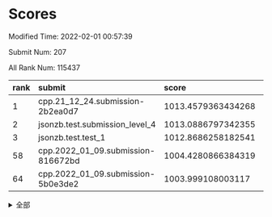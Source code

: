 # Scores

Modified Time: 2022-02-01 00:57:39

Submit Num: 207

All Rank Num: 115437

| rank |               submit               |       score        |       sigma        | pk_num |
| :--- | :--------------------------------- | :----------------- | :----------------- | :----- |
| 1    | cpp.21_12_24.submission-2b2ea0d7   | 1013.4579363434268 | 0.8370091375451766 | 2232   |
| 2    | jsonzb.test.submission_level_4     | 1013.0886797342355 | 0.8147865722928183 | 2229   |
| 3    | jsonzb.test.test_1                 | 1012.8686258182541 | 0.8114713246997484 | 2228   |
| 58   | cpp.2022_01_09.submission-816672bd | 1004.4280866384319 | 0.7147778666570175 | 2233   |
| 64   | cpp.2022_01_09.submission-5b0e3de2 | 1003.999108003117  | 0.7235861950444407 | 2227   |


<details>
<summary>全部</summary>

| rank |                 submit                 |       score        |       sigma        | pk_num |
| :--- | :------------------------------------- | :----------------- | :----------------- | :----- |
| 1    | cpp.21_12_24.submission-2b2ea0d7       | 1013.4579363434268 | 0.8370091375451766 | 2232   |
| 2    | jsonzb.test.submission_level_4         | 1013.0886797342355 | 0.8147865722928183 | 2229   |
| 3    | jsonzb.test.test_1                     | 1012.8686258182541 | 0.8114713246997484 | 2228   |
| 4    | gobigger.level_3.submission_level_3_36 | 1011.6494242048559 | 0.767066143044789  | 2230   |
| 5    | gobigger.level_3.submission_level_3_25 | 1011.1932316879222 | 0.7712534341693037 | 2231   |
| 6    | gobigger.level_3.submission_level_3_45 | 1011.1469603991828 | 0.7927721712897455 | 2236   |
| 7    | gobigger.level_3.submission_level_3_35 | 1010.8511012860589 | 0.8046702399909775 | 2229   |
| 8    | gobigger.level_3.submission_level_3_14 | 1010.8402827906374 | 0.7655443710729386 | 2236   |
| 9    | gobigger.level_3.submission_level_3_0  | 1010.7462360271803 | 0.7695215872730988 | 2229   |
| 10   | gobigger.level_3.submission_level_3_15 | 1010.7045713369453 | 0.7478289955203082 | 2231   |
| 11   | gobigger.level_3.submission_level_3_12 | 1010.6364194213627 | 0.7680335913223333 | 2236   |
| 12   | gobigger.level_3.submission_level_3_39 | 1010.6266458582129 | 0.7868827683781129 | 2231   |
| 13   | gobigger.level_3.submission_level_3_8  | 1010.5057244832833 | 0.7806185111935162 | 2233   |
| 14   | gobigger.level_3.submission_level_3_33 | 1010.4481598788617 | 0.7688563331477506 | 2240   |
| 15   | gobigger.level_3.submission_level_3_48 | 1010.3691716073189 | 0.7467939514326459 | 2229   |
| 16   | gobigger.level_3.submission_level_3_6  | 1010.3683393726874 | 0.7594826370943561 | 2226   |
| 17   | gobigger.level_3.submission_level_3_24 | 1010.340860099149  | 0.758715504060389  | 2231   |
| 18   | gobigger.level_3.submission_level_3_49 | 1010.326316690549  | 0.7672521720187246 | 2231   |
| 19   | gobigger.level_3.submission_level_3_5  | 1010.25504368828   | 0.7573127272821412 | 2230   |
| 20   | gobigger.level_3.submission_level_3_31 | 1010.2456858964943 | 0.7793583327366969 | 2232   |
| 21   | gobigger.level_3.submission_level_3_28 | 1010.1881428011353 | 0.755941081207525  | 2232   |
| 22   | gobigger.level_3.submission_level_3_30 | 1010.1854024640629 | 0.7612650699327935 | 2233   |
| 23   | gobigger.level_3.submission_level_3_40 | 1010.1360005797907 | 0.7553909027597531 | 2232   |
| 24   | gobigger.level_3.submission_level_3_47 | 1010.0917212299842 | 0.7496410125598687 | 2234   |
| 25   | gobigger.level_3.submission_level_3_38 | 1010.0209028134809 | 0.7589365582922288 | 2231   |
| 26   | gobigger.level_3.submission_level_3_16 | 1010.0113710109871 | 0.7355578910818609 | 2232   |
| 27   | gobigger.level_3.submission_level_3_26 | 1009.9562224497276 | 0.7559703783804227 | 2230   |
| 28   | gobigger.level_3.submission_level_3_42 | 1009.7830898568333 | 0.7425227297795732 | 2226   |
| 29   | gobigger.level_3.submission_level_3_10 | 1009.7785042120786 | 0.7508474398709152 | 2226   |
| 30   | gobigger.level_3.submission_level_3_9  | 1009.769521421223  | 0.7606315435766122 | 2235   |
| 31   | gobigger.level_3.submission_level_3_19 | 1009.7082797468709 | 0.760494972313065  | 2227   |
| 32   | gobigger.level_3.submission_level_3_29 | 1009.6696890024544 | 0.7606412934173241 | 2231   |
| 33   | gobigger.level_3.submission_level_3_2  | 1009.6659164179578 | 0.7477730916006632 | 2228   |
| 34   | gobigger.level_3.submission_level_3_13 | 1009.6653436585674 | 0.7662713985470001 | 2232   |
| 35   | gobigger.level_3.submission_level_3_43 | 1009.640206573035  | 0.756906014551338  | 2230   |
| 36   | gobigger.level_3.submission_level_3_11 | 1009.6095376700482 | 0.7386818957625664 | 2230   |
| 37   | gobigger.level_3.submission_level_3_18 | 1009.606576419563  | 0.7435891683984819 | 2224   |
| 38   | gobigger.level_3.submission_level_3_7  | 1009.601335759667  | 0.7432204774728325 | 2231   |
| 39   | gobigger.level_3.submission_level_3_27 | 1009.5984694420249 | 0.7590283822968795 | 2229   |
| 40   | gobigger.level_3.submission_level_3_1  | 1009.5969768876151 | 0.7572224404973639 | 2229   |
| 41   | gobigger.level_3.submission_level_3_3  | 1009.5949199605147 | 0.7751593122327846 | 2232   |
| 42   | gobigger.level_3.submission_level_3_34 | 1009.3984710895644 | 0.7288032623496756 | 2230   |
| 43   | gobigger.level_3.submission_level_3_4  | 1009.3855829501796 | 0.7620333727462905 | 2232   |
| 44   | gobigger.level_3.submission_level_3_37 | 1009.3313132498849 | 0.7623036754117163 | 2232   |
| 45   | gobigger.level_3.submission_level_3_20 | 1009.3184474573904 | 0.7535126668165807 | 2235   |
| 46   | gobigger.level_3.submission_level_3_23 | 1009.2439182595031 | 0.7535576002333522 | 2231   |
| 47   | gobigger.level_3.submission_level_3_21 | 1009.2252493992456 | 0.7436763649573946 | 2231   |
| 48   | gobigger.level_3.submission_level_3_32 | 1009.1661390087039 | 0.756869947008809  | 2234   |
| 49   | gobigger.level_3.submission_level_3_22 | 1009.1455185534171 | 0.7536119438228952 | 2225   |
| 50   | gobigger.level_3.submission_level_3_44 | 1008.8128517660326 | 0.7405034138270603 | 2232   |
| 51   | gobigger.level_3.submission_level_3_46 | 1008.3327270333224 | 0.7335807296162012 | 2233   |
| 52   | gobigger.level_3.submission_level_3_41 | 1007.8830822901958 | 0.7453524548562167 | 2235   |
| 53   | gobigger.level_3.submission_level_3_17 | 1007.5710146771266 | 0.7454406893138324 | 2229   |
| 54   | gobigger.level_1.submission_level_1_19 | 1004.8496724520978 | 0.7256224588471876 | 2230   |
| 55   | gobigger.level_1.submission_level_1_8  | 1004.5384556123618 | 0.7191316275119207 | 2230   |
| 56   | gobigger.level_1.submission_level_1_30 | 1004.521533773735  | 0.7329007208678622 | 2231   |
| 57   | gobigger.level_1.submission_level_1_29 | 1004.4708679220746 | 0.720630491874275  | 2233   |
| 58   | cpp.2022_01_09.submission-816672bd     | 1004.4280866384319 | 0.7147778666570175 | 2233   |
| 59   | gobigger.level_1.submission_level_1_17 | 1004.3116046989038 | 0.7130806789327904 | 2232   |
| 60   | gobigger.level_1.submission_level_1_39 | 1004.194399023143  | 0.7201354487923654 | 2228   |
| 61   | gobigger.level_1.submission_level_1_22 | 1004.18798651104   | 0.7196577864671986 | 2232   |
| 62   | gobigger.level_1.submission_level_1_49 | 1004.0977913416499 | 0.7135498240588799 | 2229   |
| 63   | gobigger.level_1.submission_level_1_1  | 1004.0084143381356 | 0.7279338241364587 | 2231   |
| 64   | cpp.2022_01_09.submission-5b0e3de2     | 1003.999108003117  | 0.7235861950444407 | 2227   |
| 65   | gobigger.level_1.submission_level_1_43 | 1003.8397872710719 | 0.7243241993916316 | 2231   |
| 66   | gobigger.level_1.submission_level_1_41 | 1003.8117004998677 | 0.7157603916719135 | 2235   |
| 67   | gobigger.level_1.submission_level_1_47 | 1003.7112041897069 | 0.7243237433698398 | 2233   |
| 68   | gobigger.level_1.submission_level_1_21 | 1003.6864735559724 | 0.7251722136736469 | 2230   |
| 69   | gobigger.level_1.submission_level_1_34 | 1003.6752576259868 | 0.7157673654700856 | 2231   |
| 70   | gobigger.level_1.submission_level_1_32 | 1003.6737557772118 | 0.7245264374296662 | 2228   |
| 71   | gobigger.level_1.submission_level_1_48 | 1003.6357623642566 | 0.7092720443935523 | 2227   |
| 72   | gobigger.level_1.submission_level_1_12 | 1003.6262159783159 | 0.7127421604382042 | 2225   |
| 73   | gobigger.level_1.submission_level_1_14 | 1003.5864380581835 | 0.7093435295643812 | 2233   |
| 74   | gobigger.level_1.submission_level_1_6  | 1003.5615371195346 | 0.7109497915725151 | 2227   |
| 75   | gobigger.level_1.submission_level_1_33 | 1003.485560259179  | 0.7073248723282306 | 2228   |
| 76   | gobigger.level_1.submission_level_1_15 | 1003.4186891748951 | 0.7304065463036308 | 2229   |
| 77   | gobigger.level_1.submission_level_1_13 | 1003.4166060507523 | 0.7103668704447305 | 2231   |
| 78   | gobigger.level_1.submission_level_1_31 | 1003.4127979458285 | 0.709282474186808  | 2225   |
| 79   | gobigger.level_1.submission_level_1_27 | 1003.3976756227528 | 0.7219551590797448 | 2234   |
| 80   | gobigger.level_1.submission_level_1_37 | 1003.371282413569  | 0.7159935779844393 | 2230   |
| 81   | gobigger.level_1.submission_level_1_44 | 1003.3505166889167 | 0.7211542374192746 | 2232   |
| 82   | gobigger.level_1.submission_level_1_10 | 1003.3241663281977 | 0.7187196251974343 | 2229   |
| 83   | gobigger.level_1.submission_level_1_23 | 1003.2843161679112 | 0.7181253666218127 | 2231   |
| 84   | gobigger.level_1.submission_level_1_42 | 1003.2082684599786 | 0.7314132601150307 | 2237   |
| 85   | gobigger.level_1.submission_level_1_4  | 1003.1398024397118 | 0.7197346996431989 | 2233   |
| 86   | gobigger.level_1.submission_level_1_26 | 1003.1218320648157 | 0.7152324304960591 | 2226   |
| 87   | gobigger.level_1.submission_level_1_46 | 1003.1144465636457 | 0.7206253035095438 | 2229   |
| 88   | gobigger.level_1.submission_level_1_25 | 1003.1067874609572 | 0.7158947078867707 | 2228   |
| 89   | gobigger.level_1.submission_level_1_5  | 1003.1041737752361 | 0.7249002139706726 | 2229   |
| 90   | gobigger.level_1.submission_level_1_40 | 1003.0411155810609 | 0.7141121986645885 | 2231   |
| 91   | gobigger.level_1.submission_level_1_38 | 1002.9298988609415 | 0.719420497914652  | 2234   |
| 92   | gobigger.level_1.submission_level_1_3  | 1002.918350947231  | 0.7063954562191936 | 2231   |
| 93   | gobigger.level_1.submission_level_1_24 | 1002.8892864676474 | 0.7158751321023589 | 2231   |
| 94   | gobigger.level_1.submission_level_1_9  | 1002.8143557904393 | 0.7067203994686883 | 2229   |
| 95   | gobigger.level_1.submission_level_1_0  | 1002.719157171534  | 0.7112223888716702 | 2229   |
| 96   | gobigger.level_1.submission_level_1_16 | 1002.6066118088904 | 0.712978005994032  | 2230   |
| 97   | gobigger.level_1.submission_level_1_20 | 1002.5728517865894 | 0.7170191697383331 | 2235   |
| 98   | gobigger.level_1.submission_level_1_18 | 1002.4502317161981 | 0.7049528391983189 | 2229   |
| 99   | gobigger.level_1.submission_level_1_36 | 1002.3238309975869 | 0.7086366771482513 | 2224   |
| 100  | gobigger.level_1.submission_level_1_35 | 1002.3223328337049 | 0.7087097467213663 | 2229   |
| 101  | gobigger.level_1.submission_level_1_2  | 1002.2129248898567 | 0.7118602313628791 | 2232   |
| 102  | gobigger.level_1.submission_level_1_28 | 1002.1635756530134 | 0.7156137603010214 | 2231   |
| 103  | gobigger.level_1.submission_level_1_45 | 1002.0474278901859 | 0.7194504095463515 | 2231   |
| 104  | gobigger.level_1.submission_level_1_11 | 1001.871095043662  | 0.7023072701039592 | 2232   |
| 105  | gobigger.level_1.submission_level_1_7  | 1001.3691914091015 | 0.7065083593666135 | 2232   |
| 106  | gobigger.random.submission_random_38   | 997.3666205844255  | 0.7155651317206659 | 2233   |
| 107  | gobigger.random.submission_random_45   | 997.2859002953545  | 0.7133450389100072 | 2232   |
| 108  | gobigger.random.submission_random_35   | 996.7977767240603  | 0.7024632441083476 | 2232   |
| 109  | gobigger.random.submission_random_21   | 996.7881519830346  | 0.7057989851901851 | 2237   |
| 110  | gobigger.random.submission_random_23   | 996.6767077971816  | 0.7022914920053601 | 2230   |
| 111  | gobigger.random.submission_random_22   | 996.637883799601   | 0.7006563135998595 | 2231   |
| 112  | gobigger.random.submission_random_43   | 996.5642670113263  | 0.7084372670251086 | 2233   |
| 113  | gobigger.random.submission_random_16   | 996.5416701710151  | 0.7028766548517119 | 2235   |
| 114  | gobigger.random.submission_random_18   | 996.3580709687452  | 0.7203327214741042 | 2228   |
| 115  | gobigger.random.submission_random_28   | 996.3528950943743  | 0.7274369972005534 | 2225   |
| 116  | gobigger.random.submission_random_19   | 996.3521334174462  | 0.7070645657231486 | 2230   |
| 117  | gobigger.random.submission_random_8    | 996.3492766306161  | 0.7058641058844478 | 2230   |
| 118  | gobigger.random.submission_random_12   | 996.3492566531738  | 0.701240958375382  | 2228   |
| 119  | gobigger.random.submission_random_6    | 996.3412810737678  | 0.7174944330561629 | 2229   |
| 120  | gobigger.random.submission_random_17   | 996.2834435631369  | 0.7069014828012238 | 2233   |
| 121  | gobigger.random.submission_random_26   | 996.2723960422946  | 0.7069730099339213 | 2233   |
| 122  | gobigger.random.submission_random_37   | 996.225462060519   | 0.7203902122010118 | 2235   |
| 123  | gobigger.random.submission_random_32   | 996.1952041062196  | 0.7187006124781244 | 2232   |
| 124  | gobigger.random.submission_random_5    | 996.1757529587964  | 0.7173260372287987 | 2229   |
| 125  | gobigger.random.submission_random_42   | 996.0783649777644  | 0.7147824954051405 | 2230   |
| 126  | gobigger.random.submission_random_11   | 996.059042013047   | 0.7096022911052243 | 2234   |
| 127  | gobigger.random.submission_random_47   | 996.0241021872191  | 0.7119160744378648 | 2232   |
| 128  | gobigger.random.submission_random_36   | 995.9565862258798  | 0.7044168291505727 | 2229   |
| 129  | gobigger.random.submission_random_20   | 995.8826397116925  | 0.7084028231433549 | 2230   |
| 130  | gobigger.random.submission_random_48   | 995.7835106766553  | 0.7076884714381548 | 2231   |
| 131  | gobigger.random.submission_random_1    | 995.7742244596691  | 0.7097300282543358 | 2235   |
| 132  | gobigger.random.submission_random_15   | 995.7589002385982  | 0.7082396033360269 | 2228   |
| 133  | gobigger.random.submission_random_49   | 995.7434170309424  | 0.7035364705909364 | 2232   |
| 134  | gobigger.random.submission_random_31   | 995.639609695875   | 0.7141406595497916 | 2230   |
| 135  | gobigger.random.submission_random_24   | 995.599764261467   | 0.7115869255526152 | 2232   |
| 136  | gobigger.random.submission_random_27   | 995.5901275714245  | 0.7193985209885092 | 2232   |
| 137  | gobigger.random.submission_random_41   | 995.5762147539367  | 0.7060005130885526 | 2232   |
| 138  | gobigger.random.submission_random_46   | 995.5667264061611  | 0.7089080447429348 | 2233   |
| 139  | gobigger.random.submission_random_0    | 995.5488250769744  | 0.7044567902994916 | 2231   |
| 140  | gobigger.random.submission_random_40   | 995.5137683870815  | 0.7234002895780307 | 2234   |
| 141  | gobigger.random.submission_random_3    | 995.4974624931659  | 0.7093522694963682 | 2232   |
| 142  | gobigger.random.submission_random_7    | 995.4167410177388  | 0.7090424802854476 | 2230   |
| 143  | gobigger.random.submission_random_25   | 995.3991680169925  | 0.7092076198758875 | 2230   |
| 144  | gobigger.random.submission_random_2    | 995.3828745928165  | 0.7169438947842395 | 2225   |
| 145  | gobigger.random.submission_random_34   | 995.350825400353   | 0.7027175838334323 | 2227   |
| 146  | gobigger.random.submission_random_9    | 995.3268060777522  | 0.7054176850018812 | 2231   |
| 147  | gobigger.random.submission_random_29   | 995.293836088415   | 0.700086712112691  | 2229   |
| 148  | gobigger.random.submission_random_33   | 995.1806852713962  | 0.7104126401103569 | 2230   |
| 149  | gobigger.random.submission_random_13   | 995.0720506397811  | 0.7073436948632631 | 2229   |
| 150  | gobigger.random.submission_random_14   | 995.0356825642558  | 0.7105130119429496 | 2232   |
| 151  | gobigger.random.submission_random_30   | 994.8185527621315  | 0.7259769619027614 | 2234   |
| 152  | gobigger.random.submission_random_44   | 994.6839209317147  | 0.7286974939091548 | 2233   |
| 153  | gobigger.random.submission_random_10   | 994.6165044889663  | 0.7138134205958332 | 2233   |
| 154  | gobigger.random.submission_random_4    | 994.5540786393163  | 0.7132948357963236 | 2233   |
| 155  | gobigger.random.submission_random_39   | 994.4089816965673  | 0.7127047837431494 | 2230   |
| 156  | gobigger.level_2.submission_level_2_47 | 994.1590234894721  | 0.7295168823781595 | 2228   |
| 157  | gobigger.level_2.submission_level_2_26 | 994.1182809427951  | 0.7119219635190775 | 2230   |
| 158  | gobigger.level_2.submission_level_2_27 | 993.784261699206   | 0.719516224648367  | 2233   |
| 159  | gobigger.level_2.submission_level_2_11 | 993.6909393761629  | 0.7378535992155899 | 2231   |
| 160  | gobigger.level_2.submission_level_2_23 | 993.5859576046604  | 0.7350041679020863 | 2228   |
| 161  | gobigger.level_2.submission_level_2_34 | 993.4053465299512  | 0.723977381025475  | 2230   |
| 162  | gobigger.level_2.submission_level_2_8  | 993.3494839175609  | 0.7347699433991739 | 2235   |
| 163  | gobigger.level_2.submission_level_2_48 | 993.2927356522274  | 0.7344169278433211 | 2228   |
| 164  | gobigger.level_2.submission_level_2_31 | 993.0969722108277  | 0.7530848693666649 | 2231   |
| 165  | gobigger.level_2.submission_level_2_49 | 993.047256245447   | 0.7384604892074562 | 2233   |
| 166  | gobigger.level_2.submission_level_2_14 | 993.0178028253024  | 0.7487988670785765 | 2233   |
| 167  | gobigger.level_2.submission_level_2_44 | 993.003488466157   | 0.7342470354101022 | 2229   |
| 168  | gobigger.level_2.submission_level_2_21 | 992.7529141219815  | 0.7328986133618144 | 2229   |
| 169  | gobigger.level_2.submission_level_2_45 | 992.7148402780716  | 0.7360050899513553 | 2233   |
| 170  | gobigger.level_2.submission_level_2_15 | 992.6942368987065  | 0.7289534854050943 | 2227   |
| 171  | gobigger.level_2.submission_level_2_22 | 992.5669047473219  | 0.7365902955620105 | 2234   |
| 172  | gobigger.level_2.submission_level_2_18 | 992.4227531442575  | 0.7779477272963198 | 2232   |
| 173  | gobigger.level_2.submission_level_2_35 | 992.291151429919   | 0.7481584156026279 | 2231   |
| 174  | gobigger.level_2.submission_level_2_6  | 992.2898871118601  | 0.7440895927490269 | 2235   |
| 175  | gobigger.level_2.submission_level_2_40 | 992.27197583724    | 0.7512125392271699 | 2228   |
| 176  | gobigger.level_2.submission_level_2_1  | 992.2502525793913  | 0.7485105053285536 | 2232   |
| 177  | gobigger.level_2.submission_level_2_25 | 992.0610185192555  | 0.7430482510688823 | 2229   |
| 178  | gobigger.level_2.submission_level_2_36 | 992.0455499696363  | 0.7361717666339257 | 2228   |
| 179  | gobigger.level_2.submission_level_2_0  | 992.0242488462244  | 0.7417511839050067 | 2229   |
| 180  | gobigger.level_2.submission_level_2_9  | 991.9886871870482  | 0.7429428741468226 | 2228   |
| 181  | gobigger.level_2.submission_level_2_46 | 991.9624878645997  | 0.7576864795872272 | 2231   |
| 182  | gobigger.level_2.submission_level_2_29 | 991.8668912913121  | 0.7471457999379724 | 2226   |
| 183  | gobigger.level_2.submission_level_2_19 | 991.8628835648217  | 0.7321530730597531 | 2226   |
| 184  | gobigger.level_2.submission_level_2_12 | 991.8015282807115  | 0.740687375015628  | 2233   |
| 185  | gobigger.level_2.submission_level_2_38 | 991.797043381932   | 0.754332586627071  | 2236   |
| 186  | gobigger.level_2.submission_level_2_30 | 991.7789645459743  | 0.7551976863958922 | 2221   |
| 187  | gobigger.level_2.submission_level_2_37 | 991.7455287010943  | 0.756123931918828  | 2231   |
| 188  | gobigger.level_2.submission_level_2_41 | 991.7335930760178  | 0.761986325442294  | 2229   |
| 189  | gobigger.level_2.submission_level_2_17 | 991.7147684677299  | 0.7531503465977301 | 2233   |
| 190  | gobigger.level_2.submission_level_2_24 | 991.6417887102837  | 0.7623250600385183 | 2230   |
| 191  | gobigger.level_2.submission_level_2_32 | 991.6102592299003  | 0.745169176909258  | 2234   |
| 192  | gobigger.level_2.submission_level_2_39 | 991.4845174558465  | 0.757320499424194  | 2229   |
| 193  | gobigger.level_2.submission_level_2_5  | 991.2919949404219  | 0.7403585262079586 | 2232   |
| 194  | gobigger.level_2.submission_level_2_13 | 991.2539124977225  | 0.7322419617246794 | 2233   |
| 195  | gobigger.level_2.submission_level_2_2  | 991.2485227241115  | 0.737830142370325  | 2226   |
| 196  | gobigger.level_2.submission_level_2_28 | 991.1067685318205  | 0.7547100306118407 | 2233   |
| 197  | gobigger.level_2.submission_level_2_33 | 991.0928605309989  | 0.7451634819457267 | 2229   |
| 198  | gobigger.level_2.submission_level_2_10 | 991.0177128476873  | 0.7595162362103068 | 2228   |
| 199  | gobigger.level_2.submission_level_2_43 | 990.8484153969755  | 0.7434119172976628 | 2226   |
| 200  | gobigger.level_2.submission_level_2_4  | 990.7765328871991  | 0.7617366531804779 | 2232   |
| 201  | gobigger.level_2.submission_level_2_16 | 990.6183869836351  | 0.7364150406282274 | 2229   |
| 202  | gobigger.level_2.submission_level_2_7  | 990.4051653957717  | 0.747823473771977  | 2229   |
| 203  | gobigger.level_2.submission_level_2_42 | 990.3529385338003  | 0.7616427925634021 | 2230   |
| 204  | gobigger.level_2.submission_level_2_3  | 990.3136009744832  | 0.7639491671839302 | 2228   |
| 205  | gobigger.level_2.submission_level_2_20 | 990.0383448714774  | 0.7925659603417919 | 2230   |
| 206  | gobigger.none.submission_none_1        | 978.0995320517654  | 1.1607395189204581 | 2229   |
| 207  | gobigger.none.submission_none_0        | 976.8789276081798  | 1.3162820326446976 | 2236   |

</details>